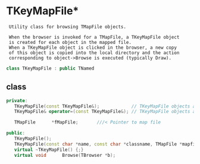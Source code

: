 <!-- TKeyMapFile.md --- 
;; 
;; Description: 
;; Author: Hongyi Wu(吴鸿毅)
;; Email: wuhongyi@qq.com 
;; Created: 日 1月  6 15:04:12 2019 (+0800)
;; Last-Updated: 三 9月 16 10:32:01 2020 (+0800)
;;           By: Hongyi Wu(吴鸿毅)
;;     Update #: 2
;; URL: http://wuhongyi.cn -->

# TKeyMapFile*

```
 Utility class for browsing TMapFile objects.

 When the browser is invoked for a TMapFile, a TKeyMapFile object
 is created for each object in the mapped file.
 When a TKeyMapFile object is clicked in the browser, a new copy
 of this object is copied into the local directory and the action
 corresponding to object->Browse is executed (typically Draw).
```

```cpp
class TKeyMapFile : public TNamed
```

## class

```cpp
private:
   TKeyMapFile(const TKeyMapFile&);            // TKeyMapFile objects are not copiable.
   TKeyMapFile& operator=(const TKeyMapFile&); // TKeyMapFile objects are not copiable.

   TMapFile      *fMapFile;       ///< Pointer to map file

public:
   TKeyMapFile();
   TKeyMapFile(const char *name, const char *classname, TMapFile *mapfile);
   virtual ~TKeyMapFile() {;}
   virtual void      Browse(TBrowser *b);
```

<!-- TKeyMapFile.md ends here -->
